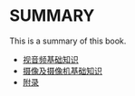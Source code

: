 # SUMMARY
This is a summary of this book.

* [视音频基础知识](ch01/README.md)
* [摄像及摄像机基础知识](ch02/README.md)
* [附录](appendix/README.md)
